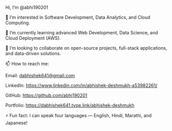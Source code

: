  Hi, I’m @abhi190201

👀 I’m interested in Software Development, Data Analytics, and Cloud Computing.

🌱 I’m currently learning advanced Web Development, Data Science, and Cloud Deployment (AWS).

💞️ I’m looking to collaborate on open-source projects, full-stack applications, and data-driven solutions.

📫 How to reach me:

Email: dabhishek641@gmail.com 

LinkedIn: https://www.linkedin.com/in/abhishek-deshmukh-a53982261/ 

GitHub: https://github.com/abhi190201 

Portfolio: https://dabhishek641.type.link/abhishek-deshmukh

⚡ Fun fact: I can speak four languages — English, Hindi, Marathi, and Japanese!
